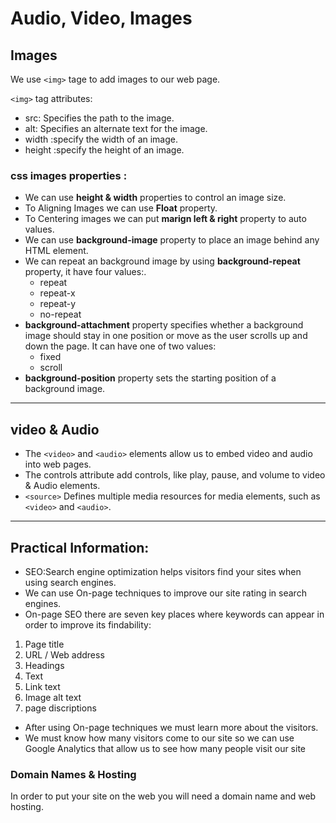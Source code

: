 # Audio, Video, Images
## Images
We use `<img>` tage to add images to our web page.

`<img>` tag attributes:
* src: Specifies the path to the image.
* alt: Specifies an alternate text for the image.
* width :specify the width  of an image.
* height :specify the height of an image.

### css images properties :
* We can use **height & width** properties to control an image size.
* To Aligning Images we can use **Float** property.
* To Centering images we can put **marign left & right** property to auto values.
* We can use **background-image** property to  place an image behind any HTML element.
* We can repeat an background image by using **background-repeat** property, it have four values:.
  * repeat
  * repeat-x
  * repeat-y
  * no-repeat
* **background-attachment** property specifies whether a background image should stay in one position or move as the user scrolls up and down the page. It can have one of two values:  
  * fixed
  * scroll
* **background-position** property sets the starting position of a background image.  

***

## video & Audio 
* The `<video>` and `<audio>` elements allow us to embed video and audio into web pages.
* The controls attribute add controls, like play, pause, and volume to video & Audio elements.
* `<source>` Defines multiple media resources for media elements, such as `<video>` and `<audio>`.

***

## Practical Information:
* SEO:Search engine optimization helps visitors find your sites when using search engines.
* We can use On-page techniques to improve our site rating in search engines.
* On-page SEO there are seven key places where keywords can appear in order to improve its findability:
 1. Page title
 2. URL / Web address
 3. Headings
 4. Text
 5. Link text
 6. Image alt text
 7. page discriptions

 * After using On-page techniques we must learn more about the visitors.
 * We must know how many visitors come to our site so we can use Google Analytics that allow us to see how many people visit our  site

 ### Domain Names & Hosting
 In order to put your site on the web you will need a domain name and web hosting.